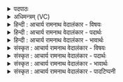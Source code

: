 <details><summary>पदपाठः</summary>

ज꣡रा꣢꣯बोध। ज꣡रा꣢꣯। बो꣣ध। त꣢त्। वि꣣विड्ढि। विशे꣡वि꣢शे। वि꣣शे꣢। वि꣣शे। यज्ञि꣡या꣢य। स्तो꣡म꣢꣯म्। रु꣣द्रा꣡य꣢। दृ꣣शीक꣢म्। १५।
</details>

<details><summary>अधिमन्त्रम् (VC)</summary>

- अग्निः
- शुनः शेप आजीगर्तिः
- गायत्री
- षड्जः
- आग्नेयं काण्डम्
</details>

<details><summary>हिन्दी : आचार्य रामनाथ वेदालंकार - विषयः</summary>

अगले मन्त्र में परमात्मा के प्रति स्तोत्र का उपहार दिया जा रहा है।
</details>

<details><summary>हिन्दी : आचार्य रामनाथ वेदालंकार - पदार्थः</summary>

पदार्थान्वयभाषाः -  हम उपासक लोग (विशेविशे) सब मनुष्यों के हितार्थ (यज्ञियाय) पूजायोग्य, (रुद्राय) सत्योपदेश प्रदान करनेवाले, अविद्या, अहंकार, दुःख आदि को दूर करनेवाले तथा काम, क्रोध आदि शत्रुओं को रुलानेवाले परमात्मा-रूप अग्नि के लिए (दृशीकम्) दर्शनीय (स्तोमम्) स्तोत्र को [उपहाररूप में देते हैं।] हे (जराबोध) स्तुति को तारतम्यरूप से जाननेवाले अथवा स्तुति के द्वारा हृदय में उद्बुद्ध होनेवाले परमात्मन् ! आप (तत्) उस हमारे स्तोत्र को (विविड्ढि) स्वीकार करो। अथवा इस प्रकार अर्थयोजना करनी चाहिए। उपासक स्वयं को कह रहा है—हे (जराबोध) स्तुति करना जाननेवाले मेरे अन्तरात्मन् ! तू (विशे विशे) मन, बुद्धि आदि सब प्रजाओं के हितार्थ (यज्ञियाय) पूजायोग्य (रुद्राय) सत्य उपदेश देनेवाले, दुःख आदि को दूर करनेवाले, शत्रुओं को रुलानेवाले परमात्मा रूप अग्नि के लिए (तत्) उस प्रभावकारी, (दृशीकम्) दर्शनीय (स्तोमम्) स्तोत्र को (विविड्ढि) कर, अर्थात् उक्त गुणोंवाले परमात्मा की स्तुति कर ॥५॥
</details>

<details><summary>हिन्दी : आचार्य रामनाथ वेदालंकार - भावार्थः</summary>

भावार्थभाषाः -  हे जगदीश्वर ! आप सबके पूजायोग्य हैं। आप ही रुद्र होकर हमारे हृदय में सद्गुणों को प्रेरित करते हैं, अविवेक, आलस्य आदिकों को निरस्त करते हैं, अन्तःकरण में जड़ जमाये हुए कामादि शत्रुओं को रुलाते हैं। अतः हम आपको हृदय में जगाने के लिए आपके लिए बहुत-बहुत स्तोत्रों को उपहाररूप में लाते हैं। किसी के स्तोत्र हार्दिक हैं या कृत्रिम हैं, यह आप भले प्रकार जानते हैं। इसलिए हमारे द्वारा किये गये स्तोत्रों की हार्दिकता, दर्शनीयता तथा चारुता को जानकर आप उन्हें कृपा कर स्वीकार कीजिए। हे मेरे अन्तरात्मन् ! तू परमात्मा की स्तुति से कभी विमुख मत हो ॥५॥
</details>

<details><summary>संस्कृत : आचार्य रामनाथ वेदालंकार - विषयः</summary>

अथ परमात्मानं प्रति स्तोत्रमुपहरति।
</details>

<details><summary>संस्कृत : आचार्य रामनाथ वेदालंकार - पदार्थः</summary>

पदार्थान्वयभाषाः -  वयम् उपासकाः (विशेविशे) सर्वेषां मनुष्याणां (हितार्थम्)। विश इति मनुष्यनाम। निघं० २।२। (यज्ञियाय) यज्ञं पूजामर्हतीति यज्ञियस्तस्मै। अत्र यज्ञर्त्विग्भ्यां घखञौ अ० ५।१।७१ तत्कर्मार्हतीत्युपसंख्यानम् वा० अनेन यज्ञशब्दाद् घः प्रत्ययः। (रुद्राय) रुतः सत्योपदेशान् राति ददाति१ यस्तस्मै, यद्वा यो रुद् अविद्याहंकारदुःखादिकं द्रावयति२ तस्मै, यद्वा यो रोदयति३ कामक्रोधादीन् रिपून् तस्मै तुभ्यं परमात्माग्नये। अग्निरपि रुद्र उच्यते इति निरुक्तम् १०।७। अग्निर्वे रुद्रः। श० ५।३।१।१०। (दृशीकम्) दर्शनीयम्। अत्र दृशिर् प्रेक्षणे धातोः अनिहृषिभ्यां किच्च। उ० ४।१८ इति बाहुलकाद् औणादिक ईकन् प्रत्ययः किच्च। (स्तोमम्) स्तोत्रम् उपहराम इति शेषः। हे (जराबोध) जरां स्तुतिं बुध्यते तारतम्यतया जानाति यः, यद्वा जरया स्तुत्या बोधो हृदये जागरणं यस्य स जराबोधः, तादृश हे परमात्मन् ! पादादौ आमन्त्रितत्वाद् आमन्त्रितस्य च। अ० ६।१।१९८ इत्याद्युदात्तत्वम्। त्वम् (तत्) अस्माकं स्तुतिकरणम् (विविड्ढि) वेवेड्ढि व्याप्नुहि, स्वीकुरु। अत्र विष्लृ व्याप्तौ धातोः लोण्मध्यमैकवचने णिजां त्रयाणां गुणः श्लौ। अ० ७।४।७५ इति प्राप्तस्य गुणस्य वा छन्दसि सर्वे विधयो भवन्ति इति नियमाद् गुणाभावः।४ अथवा एवं योज्यम्। उपासकः स्वात्मानमाह। हे (जराबोध४) स्तुतिविज्ञ मदीय अन्तरात्मन् ! जरां स्तुतिप्रकारं बुध्यते जानानीति जराबोधः, तत्संबुद्धौ। त्वम् (विशे विशे) सर्वासां प्रजानां मनोबुद्ध्यादीनां हितार्थम् (यज्ञियाय) पूजार्हाय (रुद्राय) सत्योपदेशप्रदाय, दुःखादिद्रावकाय, शत्रुरोदकाय च परमात्माग्नये (तत्) तं प्रभावकरम् (दृशीकम्) दर्शनीयम् (स्तोमम्) स्तोत्रम् (विविड्ढि५) कुरु, उक्तगुणं परमात्मानं स्तुहीत्यर्थः ॥५॥६ यास्कमुनिरिमं मन्त्रमेवं व्याचष्टे—जरा स्तुतिर्जरतेः स्तुतिकर्मणस्तां बोध, तया बोधयितरिति वा, तद् विविड्ढि तत् कुरु, मनुष्यस्य यजनाय, स्तोमं रुद्राय दर्शनीयम् इति। निरु० १०।८।
</details>

<details><summary>संस्कृत : आचार्य रामनाथ वेदालंकार - भावार्थः</summary>

भावार्थभाषाः -  हे जगदीश्वर ! त्वं सर्वेषां पूजार्होऽसि। त्वमेव रुद्रो भूत्वास्माकं हृदये सद्गुणान् प्रेरयसि, अविवेकालस्यादीन् निरस्यसि, अन्तःकरणे बद्धमूलान् कामादीन् शत्रून् रोदयसि। अतो वयं त्वां हृदि बोधयितुं त्वत्कृते भूरिशः स्तोमानुपहरामः। अस्मत्कृतानां स्तोमानां हार्दिकत्वं, दर्शनीयत्वं, चारुत्वं च विज्ञाय त्वं तान् कृपया स्वीकुरु। हे मदीय अन्तरात्मन् ! त्वं परमात्मस्तुत्या कदापि विमुखो मा भूः ॥५॥
</details>

<details><summary>संस्कृत : आचार्य रामनाथ वेदालंकार - पादटिप्पनी</summary>

टिप्पणी:   १. (रुद्र) रुतः सत्योपदेशान् राति ददाति तत्सम्बुद्धौ—इति ऋ० १।११४।३ भाष्ये द०। २. (रुद्रम्) यो रुद् रोगं द्रावयति तम्—इति ऋ० ६।४९।१० भाष्ये द०। ३. रोदयत्यन्यायकारिणो जनान् स रुद्रः—इति य० ३।१६ भाष्ये द०। ४. जरास्तुतिः। तां यः स्वयं बुध्यति बोधयति वा देवान् स जराबोधः।.... जराबोध इत्यपि अन्तरात्मनः सम्बोधनम्। प्रैषश्च, हे मदीय अन्तरात्मन्—इति वि०। जरया स्तुत्या बोधयति देवानिति जराबोधः स्तोता। जरतिः स्तुतिकर्मा। हे स्तोतः, आत्मन एव ऋषेरामन्त्रणम्—इति भ०। हे जराबोध जरया स्तुत्या बोध्यमान अग्ने—इति सा०। ५. विविड्ढि वेत्थ जानासि....। अथवा, विविड्ढीति विष्लृ व्याप्तावित्येतस्य रूपम्। अयं च धातुः वेष इति कर्मनामसु पाठात् (निघं० २।१), नाम्नां चाख्यातजत्वात्, कर्मणि च करोत्यर्थस्य सम्भवात् करोत्यर्थोऽपि, न व्याप्त्यर्थ एवेति गम्यते। तत्कुरु इत्यर्थः—इति वि०। यत् बुद्धिस्थं स्तुतिरूपं तद् विविड्ढि, विष्लेर्व्याप्तिकर्मणः लोटि मध्यमपुरुषैकवचनम्, व्याप्नुहि कुरु इत्यर्थः—इति भ०। तद् देवयजनं विविड्ढि प्रविश—इति सा०। ६. दयानन्दर्षिणा ऋग्वेदे मन्त्रोऽयं सेनाधिपतिपक्षे व्याख्यातः—‘(जराबोध) जरया गुणस्तुत्या बोधो यस्य सैन्यनायकस्य तत्संबुद्धौ। (यज्ञियाय) यज्ञकर्मार्हतीति यज्ञियो योद्धा तस्मै इत्यादि।
</details>